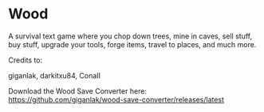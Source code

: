 # Wood
A survival text game where you chop down trees, mine in caves, sell stuff, buy stuff, upgrade your tools, forge items, travel to places, and much more.

Credits to:

giganlak, darkitxu84, ConaII

Download the Wood Save Converter here: https://github.com/giganlak/wood-save-converter/releases/latest

